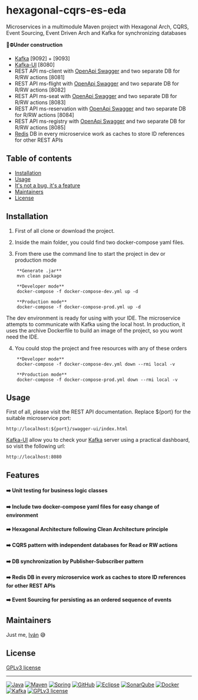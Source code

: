 # hexagonal-cqrs-es-eda

Microservices in a multimodule Maven project with Hexagonal Arch, CQRS, Event Sourcing, Event Driven Arch and Kafka for synchronizing databases

:rotating_light::no_entry:**Under construction**
- [Kafka](https://kafka.apache.org/) [9092] + [9093] 
- [Kafka-UI](https://docs.kafka-ui.provectus.io/) [8080]
- REST API ms-client with [OpenApi Swagger](https://swagger.io/) and two separate DB for R/RW actions [8081]
- REST API ms-flight with [OpenApi Swagger](https://swagger.io/) and two separate DB for R/RW actions [8082]
- REST API ms-seat with [OpenApi Swagger](https://swagger.io/) and two separate DB for R/RW actions [8083]
- REST API ms-reservation with [OpenApi Swagger](https://swagger.io/) and two separate DB for R/RW actions [8084]
- REST API ms-registry with [OpenApi Swagger](https://swagger.io/) and two separate DB for R/RW actions [8085]
- [Redis](https://redis.io/) DB in every microservice work as caches to store ID references for other REST APIs

## Table of contents

- [Installation](#installation)
- [Usage](#usage)
- [It's not a bug, it's a feature](#features)
- [Maintainers](#maintainers)
- [License](#license)


## Installation

1. First of all clone or download the project.

1. Inside the main folder, you could find two docker-compose yaml files.

1. From there use the command line to start the project in dev or production mode

```
    **Generate .jar**
    mvn clean package
    
    **Developer mode**  
    docker-compose -f docker-compose-dev.yml up -d

    **Production mode**
    docker-compose -f docker-compose-prod.yml up -d
```
      
The dev environment is ready for using with your IDE. The microservice attempts to communicate with Kafka using the local host. In production, it uses the archive Dockerfile to build an image of the project, so you wont need the IDE.
   
4. You could stop the project and free resources with any of these orders

```
    **Developer mode**
    docker-compose -f docker-compose-dev.yml down --rmi local -v
      
    **Production mode**
    docker-compose -f docker-compose-prod.yml down --rmi local -v  
```
   
## Usage

First of all, please visit the REST API documentation. Replace ${port} for the suitable microservice port:

    http://localhost:${port}/swagger-ui/index.html
    
[Kafka-UI](https://docs.kafka-ui.provectus.io/) allow you to check your [Kafka](https://kafka.apache.org/) server using a practical dashboard, so visit the following url:

    http://localhost:8080
    

## Features

#### :arrow_right: Unit testing for business logic classes

#### :arrow_right: Include two docker-compose yaml files for easy change of environment

#### :arrow_right: Hexagonal Architecture following Clean Architecture principle

#### :arrow_right: CQRS pattern with independent databases for Read or RW actions

#### :arrow_right: DB synchronization by Publisher-Subscriber pattern

#### :arrow_right: Redis DB in every microservice work as caches to store ID references for other REST APIs

#### :arrow_right: Event Sourcing for persisting as an ordered sequence of events


## Maintainers

Just me, [Iván](https://github.com/Ivan-Montes) :sweat_smile:


## License

[GPLv3 license](https://choosealicense.com/licenses/gpl-3.0/)


---


[![Java](https://badgen.net/static/JavaSE/17/orange)](https://www.java.com/es/)
[![Maven](https://badgen.net/badge/icon/maven?icon=maven&label&color=red)](https://https://maven.apache.org/)
[![Spring](https://img.shields.io/badge/spring-blue?logo=Spring&logoColor=white)](https://spring.io)
[![GitHub](https://badgen.net/badge/icon/github?icon=github&label)](https://github.com)
[![Eclipse](https://badgen.net/badge/icon/eclipse?icon=eclipse&label)](https://https://eclipse.org/)
[![SonarQube](https://badgen.net/badge/icon/sonarqube?icon=sonarqube&label&color=purple)](https://www.sonarsource.com/products/sonarqube/downloads/)
[![Docker](https://badgen.net/badge/icon/docker?icon=docker&label)](https://www.docker.com/)
[![Kafka](https://badgen.net/static/Apache/Kafka/cyan)](https://kafka.apache.org/)
[![GPLv3 license](https://badgen.net/static/License/GPLv3/blue)](https://choosealicense.com/licenses/gpl-3.0/)